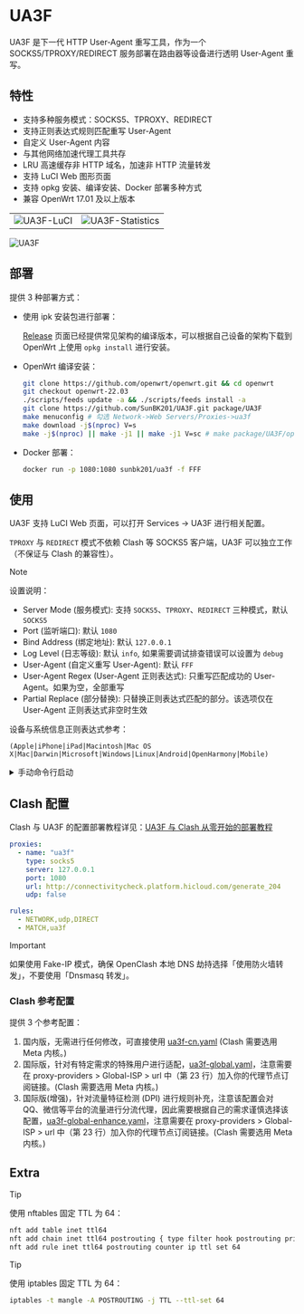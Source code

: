# UA3F

UA3F 是下一代 HTTP User-Agent 重写工具，作为一个 SOCKS5/TPROXY/REDIRECT 服务部署在路由器等设备进行透明 User-Agent 重写。

## 特性

- 支持多种服务模式：SOCKS5、TPROXY、REDIRECT
- 支持正则表达式规则匹配重写 User-Agent
- 自定义 User-Agent 内容
- 与其他网络加速代理工具共存
- LRU 高速缓存非 HTTP 域名，加速非 HTTP 流量转发
- 支持 LuCI Web 图形页面
- 支持 opkg 安装、编译安装、Docker 部署多种方式
- 兼容 OpenWrt 17.01 及以上版本

<table>
  <tr>
    <td><img src="https://sunbk201.oss-cn-beijing.aliyuncs.com/img/ua3f-luci.png" alt="UA3F-LuCI"></td>
    <td><img src="https://sunbk201.oss-cn-beijing.aliyuncs.com/img/ua3f-stat.png" alt="UA3F-Statistics"></td>
  </tr>
</table>

![UA3F](https://sunbk201.oss-cn-beijing.aliyuncs.com/img/ua3f.png)

## 部署

提供 3 种部署方式：

- 使用 ipk 安装包进行部署：

  [Release](https://github.com/SunBK201/UA3F/releases) 页面已经提供常见架构的编译版本，可以根据自己设备的架构下载到 OpenWrt 上使用 `opkg install` 进行安装。

- OpenWrt 编译安装：

  ```sh
  git clone https://github.com/openwrt/openwrt.git && cd openwrt
  git checkout openwrt-22.03
  ./scripts/feeds update -a && ./scripts/feeds install -a
  git clone https://github.com/SunBK201/UA3F.git package/UA3F
  make menuconfig # 勾选 Network->Web Servers/Proxies->ua3f
  make download -j$(nproc) V=s
  make -j$(nproc) || make -j1 || make -j1 V=sc # make package/UA3F/openwrt/compile -j1 V=sc # 编译单个包
  ```

- Docker 部署：

  ```sh
  docker run -p 1080:1080 sunbk201/ua3f -f FFF
  ```

## 使用

UA3F 支持 LuCI Web 页面，可以打开 Services -> UA3F 进行相关配置。

`TPROXY` 与 `REDIRECT` 模式不依赖 Clash 等 SOCKS5 客户端，UA3F 可以独立工作（不保证与 Clash 的兼容性）。

> [!NOTE]
> 设置说明：
>
> - Server Mode (服务模式): 支持 `SOCKS5`、`TPROXY`、`REDIRECT` 三种模式，默认 `SOCKS5`
> - Port (监听端口): 默认 `1080`
> - Bind Address (绑定地址): 默认 `127.0.0.1`
> - Log Level (日志等级): 默认 `info`, 如果需要调试排查错误可以设置为 `debug`
> - User-Agent (自定义重写 User-Agent): 默认 `FFF`
> - User-Agent Regex (User-Agent 正则表达式): 只重写匹配成功的 User-Agent。如果为空，全部重写
> - Partial Replace (部分替换): 只替换正则表达式匹配的部分。该选项仅在 User-Agent 正则表达式非空时生效

设备与系统信息正则表达式参考：

```regex
(Apple|iPhone|iPad|Macintosh|Mac OS X|Mac|Darwin|Microsoft|Windows|Linux|Android|OpenHarmony|Mobile)
```

<details>
<summary>手动命令行启动</summary>

```sh
sudo -u nobody /usr/bin/ua3f
```

shellclash/shellcrash 用户建议使用以下命令启动:

```sh
sudo -u shellclash /usr/bin/ua3f
# 如果上面命令报错执行下面该命令
sudo -u shellcrash /usr/bin/ua3f
```

相关命令行启动参数:

- `-m <mode>`: 服务模式，支持 SOCKS5、TPROXY、REDIRECT，默认 SOCKS5
- `-b <bind addr>`: 自定义绑定监听地址，默认 127.0.0.1
- `-p <port>`: 端口号，默认 1080
- `-l <log level>`: 日志等级，默认 info，可选：debug，默认日志位置：`/var/log/ua3f.log`
- `-f <UA>`: 自定义 UA，默认 FFF
- `-r <regex>`: 自定义正则匹配 User-Agent, 默认为空, 表示所有 User-Agent 都会被重写
- `-s`: 部分替换，仅替换正则匹配到的部分
</details>

## Clash 配置

Clash 与 UA3F 的配置部署教程详见：[UA3F 与 Clash 从零开始的部署教程](https://sunbk201public.notion.site/UA3F-Clash-16d60a7b5f0e457a9ee97a3be7cbf557?pvs=4)

```yaml
proxies:
  - name: "ua3f"
    type: socks5
    server: 127.0.0.1
    port: 1080
    url: http://connectivitycheck.platform.hicloud.com/generate_204
    udp: false

rules:
  - NETWORK,udp,DIRECT
  - MATCH,ua3f
```

> [!IMPORTANT]
> 如果使用 Fake-IP 模式，确保 OpenClash 本地 DNS 劫持选择「使用防火墙转发」，不要使用「Dnsmasq 转发」。

### Clash 参考配置

提供 3 个参考配置：

1. 国内版，无需进行任何修改，可直接使用 [ua3f-cn.yaml](https://cdn.jsdelivr.net/gh/SunBK201/UA3F@master/clash/ua3f-cn.yaml) (Clash 需要选用 Meta 内核。)
2. 国际版，针对有特定需求的特殊用户进行适配，[ua3f-global.yaml](https://cdn.jsdelivr.net/gh/SunBK201/UA3F@master/clash/ua3f-global.yaml)，注意需要在 proxy-providers > Global-ISP > url 中（第 23 行）加入你的代理节点订阅链接。(Clash 需要选用 Meta 内核。)
3. 国际版(增强)，针对流量特征检测 (DPI) 进行规则补充，注意该配置会对 QQ、微信等平台的流量进行分流代理，因此需要根据自己的需求谨慎选择该配置，[ua3f-global-enhance.yaml](https://cdn.jsdelivr.net/gh/SunBK201/UA3F@master/clash/ua3f-global-enhance.yaml)，注意需要在 proxy-providers > Global-ISP > url 中（第 23 行）加入你的代理节点订阅链接。(Clash 需要选用 Meta 内核。)

## Extra

> [!TIP]
> 使用 nftables 固定 TTL 为 64：
>
> ```sh
> nft add table inet ttl64
> nft add chain inet ttl64 postrouting { type filter hook postrouting priority -150\; policy accept\; }
> nft add rule inet ttl64 postrouting counter ip ttl set 64
> ```

> [!TIP]
> 使用 iptables 固定 TTL 为 64：
>
> ```sh
> iptables -t mangle -A POSTROUTING -j TTL --ttl-set 64
> ```
